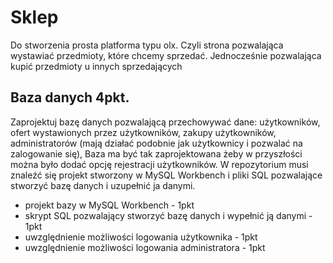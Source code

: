 # Sklep
Do stworzenia prosta platforma typu olx.
Czyli strona pozwalająca wystawiać przedmioty, które chcemy sprzedać.
Jednocześnie pozwalająca kupić przedmioty u innych sprzedających

## Baza danych 4pkt.
Zaprojektuj bazę danych pozwalającą przechowywać dane:
użytkowników,
ofert wystawionych przez użytkowników, 
zakupy użytkowników,
administratorów (mają działać podobnie jak użytkownicy i pozwalać na zalogowanie się),
Baza ma być tak zaprojektowana żeby w przyszłości można było dodać opcję rejestracji użytkowników. 
W repozytorium musi znaleźć się projekt stworzony w MySQL Workbench i pliki SQL pozwalające stworzyć bazę danych i uzupełnić ja danymi.
- projekt bazy w MySQL Workbench - 1pkt
- skrypt SQL pozwalający stworzyć bazę danych i wypełnić ją danymi - 1pkt
- uwzględnienie możliwości logowania użytkownika - 1pkt
- uwzględnienie możliwości logowania administratora - 1pkt


